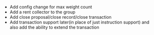 - Add config change for max weight count
- Add a rent collector to the group
- Add close proposal/close record/close transaction
- Add transaction support later(in place of just instruction support) and also add the ability to extend the transaction
